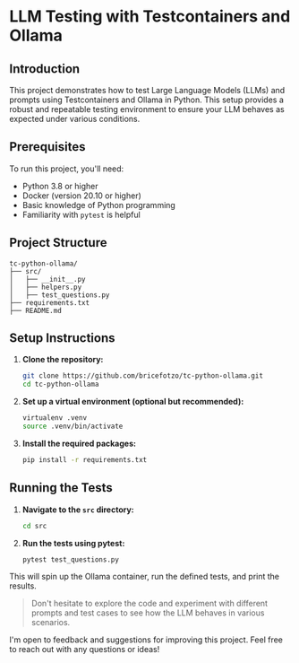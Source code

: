 # LLM Testing with Testcontainers and Ollama

## Introduction

This project demonstrates how to test Large Language Models (LLMs) and prompts using Testcontainers and Ollama in Python. This setup provides a robust and repeatable testing environment to ensure your LLM behaves as expected under various conditions.

## Prerequisites

To run this project, you'll need:

- Python 3.8 or higher
- Docker (version 20.10 or higher)
- Basic knowledge of Python programming
- Familiarity with `pytest` is helpful

## Project Structure
```plaintext
tc-python-ollama/
├── src/
│   ├── __init__.py
│   ├── helpers.py
│   ├── test_questions.py
├── requirements.txt
├── README.md
```


## Setup Instructions

1. **Clone the repository:**
    ```bash
    git clone https://github.com/bricefotzo/tc-python-ollama.git
    cd tc-python-ollama
    ```

2. **Set up a virtual environment (optional but recommended):**
    ```bash
    virtualenv .venv
    source .venv/bin/activate
    ```

3. **Install the required packages:**
    ```bash
    pip install -r requirements.txt
    ```

## Running the Tests

1. **Navigate to the `src` directory:**
    ```bash
    cd src
    ```

2. **Run the tests using pytest:**
    ```bash
    pytest test_questions.py
    ```

This will spin up the Ollama container, run the defined tests, and print the results.

> Don't hesitate to explore the code and experiment with different prompts and test cases to see how the LLM behaves in various scenarios.

I'm open to feedback and suggestions for improving this project. Feel free to reach out with any questions or ideas!